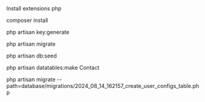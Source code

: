 ##  
Install extensions php

composer install


php artisan key:generate  


php artisan migrate


php artisan db:seed

 php artisan datatables:make Contact
 
 
 php artisan migrate --path=database/migrations/2024_08_14_162157_create_user_configs_table.php